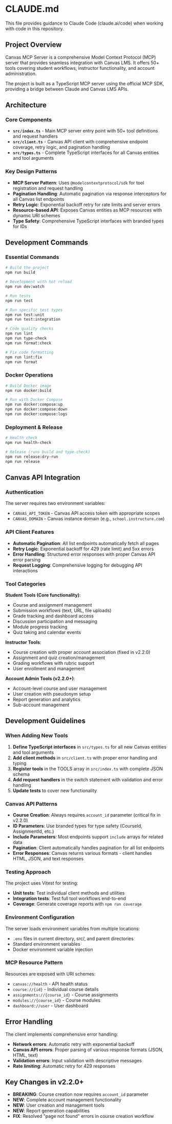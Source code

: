 # CLAUDE.md

This file provides guidance to Claude Code (claude.ai/code) when working with code in this repository.

## Project Overview

Canvas MCP Server is a comprehensive Model Context Protocol (MCP) server that provides seamless integration with Canvas LMS. It offers 50+ tools covering student workflows, instructor functionality, and account administration.

The project is built as a TypeScript MCP server using the official MCP SDK, providing a bridge between Claude and Canvas LMS APIs.

## Architecture

### Core Components

- **`src/index.ts`** - Main MCP server entry point with 50+ tool definitions and request handlers
- **`src/client.ts`** - Canvas API client with comprehensive endpoint coverage, retry logic, and pagination handling
- **`src/types.ts`** - Complete TypeScript interfaces for all Canvas entities and tool arguments

### Key Design Patterns

- **MCP Server Pattern**: Uses `@modelcontextprotocol/sdk` for tool registration and request handling
- **Pagination Handling**: Automatic pagination via response interceptors for all Canvas list endpoints
- **Retry Logic**: Exponential backoff retry for rate limits and server errors
- **Resource-based API**: Exposes Canvas entities as MCP resources with dynamic URI schemes
- **Type Safety**: Comprehensive TypeScript interfaces with branded types for IDs

## Development Commands

### Essential Commands
```bash
# Build the project
npm run build

# Development with hot reload  
npm run dev:watch

# Run tests
npm run test

# Run specific test types
npm run test:unit
npm run test:integration

# Code quality checks
npm run lint
npm run type-check
npm run format:check

# Fix code formatting
npm run lint:fix
npm run format
```

### Docker Operations
```bash
# Build Docker image
npm run docker:build

# Run with Docker Compose
npm run docker:compose:up
npm run docker:compose:down
npm run docker:compose:logs
```

### Deployment & Release
```bash
# Health check
npm run health-check

# Release (runs build and type-check)
npm run release:dry-run
npm run release
```

## Canvas API Integration

### Authentication
The server requires two environment variables:
- `CANVAS_API_TOKEN` - Canvas API access token with appropriate scopes
- `CANVAS_DOMAIN` - Canvas instance domain (e.g., `school.instructure.com`)

### API Client Features
- **Automatic Pagination**: All list endpoints automatically fetch all pages
- **Retry Logic**: Exponential backoff for 429 (rate limit) and 5xx errors
- **Error Handling**: Structured error responses with proper Canvas API error parsing
- **Request Logging**: Comprehensive logging for debugging API interactions

### Tool Categories

**Student Tools (Core functionality)**:
- Course and assignment management
- Submission workflows (text, URL, file uploads)
- Grade tracking and dashboard access
- Discussion participation and messaging
- Module progress tracking
- Quiz taking and calendar events

**Instructor Tools**:
- Course creation with proper account association (fixed in v2.2.0)
- Assignment and quiz creation/management
- Grading workflows with rubric support
- User enrollment and management

**Account Admin Tools (v2.2.0+)**:
- Account-level course and user management
- User creation with pseudonym setup
- Report generation and analytics
- Sub-account management

## Development Guidelines

### When Adding New Tools

1. **Define TypeScript interfaces** in `src/types.ts` for all new Canvas entities and tool arguments
2. **Add client methods** in `src/client.ts` with proper error handling and typing
3. **Register tools** in the TOOLS array in `src/index.ts` with complete JSON schema
4. **Add request handlers** in the switch statement with validation and error handling
5. **Update tests** to cover new functionality

### Canvas API Patterns

- **Course Creation**: Always requires `account_id` parameter (critical fix in v2.2.0)
- **ID Parameters**: Use branded types for type safety (CourseId, AssignmentId, etc.)
- **Include Parameters**: Most endpoints support `include` arrays for related data
- **Pagination**: Client automatically handles pagination for all list endpoints
- **Error Responses**: Canvas returns various formats - client handles HTML, JSON, and text responses

### Testing Approach

The project uses Vitest for testing:
- **Unit tests**: Test individual client methods and utilities
- **Integration tests**: Test full tool workflows end-to-end
- **Coverage**: Generate coverage reports with `npm run coverage`

### Environment Configuration

The server loads environment variables from multiple locations:
- `.env` files in current directory, src/, and parent directories
- Standard environment variables
- Docker environment variable injection

### MCP Resource Pattern

Resources are exposed with URI schemes:
- `canvas://health` - API health status
- `course://{id}` - Individual course details
- `assignments://{course_id}` - Course assignments
- `modules://{course_id}` - Course modules
- `dashboard://user` - User dashboard

## Error Handling

The client implements comprehensive error handling:
- **Network errors**: Automatic retry with exponential backoff
- **Canvas API errors**: Proper parsing of various response formats (JSON, HTML, text)
- **Validation errors**: Input validation with descriptive messages
- **Rate limiting**: Automatic retry for 429 responses

## Key Changes in v2.2.0+

- **BREAKING**: Course creation now requires `account_id` parameter
- **NEW**: Complete account management functionality
- **NEW**: User creation and management tools
- **NEW**: Report generation capabilities
- **FIX**: Resolved "page not found" errors in course creation workflow
